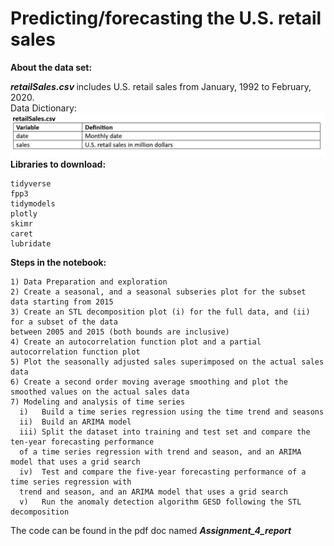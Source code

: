 # Predicting/forecasting the U.S. retail sales

<b> About the data set: </b> </br>

<i><b> retailSales.csv </b></i> includes U.S. retail sales from January, 1992 to February, 2020. </br>
Data Dictionary:
![](Images/retailSales.PNG)<br/>
<b> Libraries to download: </b> </br>

    tidyverse
    fpp3
    tidymodels
    plotly
    skimr
    caret
    lubridate
    
<b> Steps in the notebook:</b> </br>

    1) Data Preparation and exploration
    2) Create a seasonal, and a seasonal subseries plot for the subset data starting from 2015
    3) Create an STL decomposition plot (i) for the full data, and (ii) for a subset of the data
    between 2005 and 2015 (both bounds are inclusive)
    4) Create an autocorrelation function plot and a partial autocorrelation function plot
    5) Plot the seasonally adjusted sales superimposed on the actual sales data
    6) Create a second order moving average smoothing and plot the smoothed values on the actual sales data
    7) Modeling and analysis of time series
      i)   Build a time series regression using the time trend and seasons
      ii)  Build an ARIMA model
      iii) Split the dataset into training and test set and compare the ten-year forecasting performance 
      of a time series regression with trend and season, and an ARIMA model that uses a grid search
      iv)  Test and compare the five-year forecasting performance of a time series regression with 
      trend and season, and an ARIMA model that uses a grid search
      v)   Run the anomaly detection algorithm GESD following the STL decomposition
      
The code can be found in the pdf doc named <i> <b> Assignment_4_report </b> </i>
